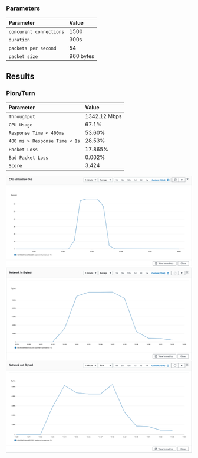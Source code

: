
### Parameters

| Parameter | Value                |
| :-------- |:------------------------- |
| `concurent connections` | 1500 |
| `duration` | 300s |
| `packets per second` | 54 |
| `packet size` | 960 bytes |

## Results

### Pion/Turn
| Parameter | Value                |
| :-------- |:------------------------- |
| `Throughput` | 1342.12 Mbps |
| `CPU Usage` | 67.1% |
| `Response Time < 400ms` | 53.60% |
| `400 ms > Response Time < 1s` | 28.53% |
| `Packet Loss` | 17.865% |
| `Bad Packet Loss` | 0.002% |
| `Score` | 3.424 |

![CPU](cpu.png)
![Network In (Bytes)](network-in.png)
![Network Out (Bytes)](network-out.png)
